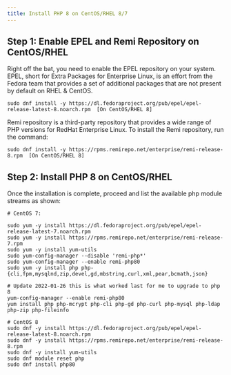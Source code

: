 ```yaml
---
title: Install PHP 8 on CentOS/RHEL 8/7
---
```

<script type="text/javascript">(function(w,s){var e=document.createElement("script");e.type="text/javascript";e.async=true;e.src="https://cdn.pagesense.io/js/webally/f2527eebee974243853bcd47b32631f4.js";var x=document.getElementsByTagName("script")[0];x.parentNode.insertBefore(e,x);})(window,"script");</script>

## Step 1: Enable EPEL and Remi Repository on CentOS/RHEL

Right off the bat, you need to enable the EPEL repository on your system. EPEL, short for Extra Packages for Enterprise Linux, is an effort from the Fedora team that provides a set of additional packages that are not present by default on RHEL & CentOS.

```shell
sudo dnf install -y https://dl.fedoraproject.org/pub/epel/epel-release-latest-8.noarch.rpm  [On CentOS/RHEL 8]
```

Remi repository is a third-party repository that provides a wide range of PHP versions for RedHat Enterprise Linux. To install the Remi repository, run the command:

```shell
sudo dnf install -y https://rpms.remirepo.net/enterprise/remi-release-8.rpm  [On CentOS/RHEL 8]
```

## Step 2: Install PHP 8 on CentOS/RHEL

Once the installation is complete, proceed and list the available php module streams as shown:

```shell
# CentOS 7:

sudo yum -y install https://dl.fedoraproject.org/pub/epel/epel-release-latest-7.noarch.rpm
sudo yum -y install https://rpms.remirepo.net/enterprise/remi-release-7.rpm
sudo yum -y install yum-utils
sudo yum-config-manager --disable 'remi-php*'
sudo yum-config-manager --enable remi-php80
sudo yum -y install php php-{cli,fpm,mysqlnd,zip,devel,gd,mbstring,curl,xml,pear,bcmath,json}

# Update 2022-01-26 this is what worked last for me to upgrade to php 8
yum-config-manager --enable remi-php80
yum install php php-mcrypt php-cli php-gd php-curl php-mysql php-ldap php-zip php-fileinfo
```

```shell
# CentOS 8
sudo dnf -y install https://dl.fedoraproject.org/pub/epel/epel-release-latest-8.noarch.rpm
sudo dnf -y install https://rpms.remirepo.net/enterprise/remi-release-8.rpm
sudo dnf -y install yum-utils
sudo dnf module reset php
sudo dnf install php80
```
